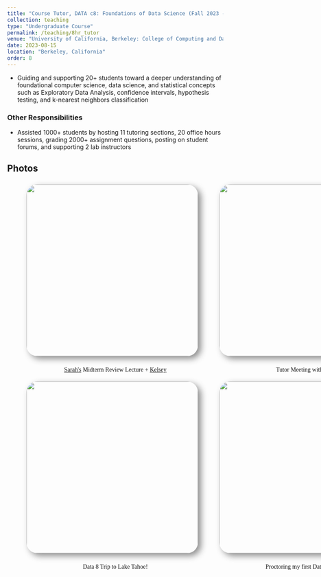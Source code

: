 ```yaml
---
title: "Course Tutor, DATA c8: Foundations of Data Science (Fall 2023 - Spring 2024)"
collection: teaching
type: "Undergraduate Course"
permalink: /teaching/8hr_tutor
venue: "University of California, Berkeley: College of Computing and Data Science"
date: 2023-08-15
location: "Berkeley, California"
order: 8
---
```


* Guiding and supporting 20+ students toward a deeper understanding of foundational computer science, data science, and statistical concepts such as Exploratory Data Analysis, confidence intervals, hypothesis testing, and k-nearest neighbors classification

### Other Responsibilities
* Assisted 1000+ students by hosting 11 tutoring sections, 20 office hours sessions, grading 2000+ assignment questions, posting on student forums, and supporting 2 lab instructors



## Photos

<div style = "margin-top: 25px; display: grid; grid-template-columns: 400px 400px; grid-column-gap: 50px; row-gap: 5px; margin-left: 45px; align-items: end;">
    <div>
        <img style = "width: 400px; border-radius: 25px; margin-bottom: 10px; box-shadow: 7px 6px 15px rgb(0,0,0,0.45);" src = "../images/Teaching/midterm.JPG">
        <div  style = "display: flex; justify-content: center; width = 100%; font-family: Montserrat; ">
            <p>📝 <a href = "https://www.linkedin.com/in/sarsong/" target = "_blank">Sarah's</a> Midterm Review Lecture + <a href = "https://www.linkedin.com/in/kelsey-ley/" target = "_blank">Kelsey</a></p>
        </div>
    </div>
     <div>
        <img style = "width: 400px; border-radius: 25px; margin-bottom: 10px; box-shadow: 7px 6px 15px rgb(0,0,0,0.45);" src = "../images/Teaching/meeting.jpeg">
        <div  style = "display: flex; justify-content: center; width = 100%; font-family: Montserrat;">
            <p>🤝 Tutor Meeting with <a href = "https://www.linkedin.com/in/dagny-streit/" target = "_blank">Dagny</a></p>
        </div>
    </div>
    <div>
        <img style = "width: 400px; border-radius: 25px; margin-bottom: 10px; box-shadow: 7px 6px 15px rgb(0,0,0,0.45);" src = "../images/Teaching/tahoe.jpg">
        <div  style = "display: flex; justify-content: center; width = 100%; font-family: Montserrat;">
            <p>🚣 Data 8 Trip to Lake Tahoe!</p>
        </div>
    </div>
    <div>
        <img style = "width: 400px; border-radius: 25px; margin-bottom: 10px; box-shadow: 7px 6px 15px rgb(0,0,0,0.45);" src = "../images/Teaching/proctor.jpg">
        <div  style = "display: flex; justify-content: center; width = 100%; font-family: Montserrat;">
            <p>🙈 Proctoring my first Data 8 Midterm</p>
        </div>
    </div>
</div>

